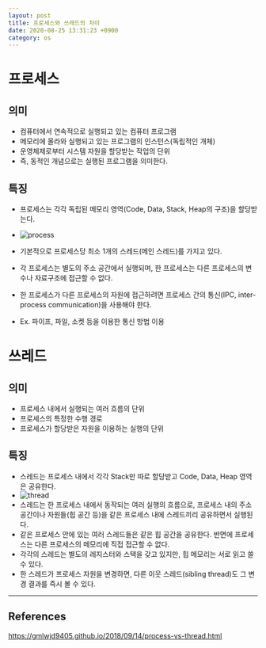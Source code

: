 ```yaml
---
layout: post
title: 프로세스와 쓰레드의 차이
date: 2020-08-25 13:31:23 +0900
category: os
---
```


# 프로세스

## 의미
- 컴퓨터에서 연속적으로 실행되고 있는 컴퓨터 프로그램
- 메모리에 올라와 실행되고 있는 프로그램의 인스턴스(독립적인 개체)
- 운영체제로부터 시스템 자원을 할당받는 작업의 단위
- 즉, 동적인 개념으로는 실행된 프로그램을 의미한다.

## 특징
- 프로세스는 각각 독립된 메모리 영역(Code, Data, Stack, Heap의 구조)을 할당받는다.
- ![process](https://gmlwjd9405.github.io/images/os-process-and-thread/process.png)

- 기본적으로 프로세스당 최소 1개의 스레드(메인 스레드)를 가지고 있다.

- 각 프로세스는 별도의 주소 공간에서 실행되며, 한 프로세스는 다른 프로세스의 변수나 자료구조에 접근할 수 없다.
- 한 프로세스가 다른 프로세스의 자원에 접근하려면 프로세스 간의 통신(IPC, inter-process communication)을 사용해야 한다.
- Ex. 파이프, 파일, 소켓 등을 이용한 통신 방법 이용




# 쓰레드

## 의미
- 프로세스 내에서 실행되는 여러 흐름의 단위
- 프로세스의 특정한 수행 경로
- 프로세스가 할당받은 자원을 이용하는 실행의 단위

## 특징
- 스레드는 프로세스 내에서 각각 Stack만 따로 할당받고 Code, Data, Heap 영역은 공유한다.
- ![thread](https://gmlwjd9405.github.io/images/os-process-and-thread/thread.png)
- 스레드는 한 프로세스 내에서 동작되는 여러 실행의 흐름으로, 프로세스 내의 주소 공간이나 자원들(힙 공간 등)을 같은 프로세스 내에 스레드끼리 공유하면서 실행된다.
- 같은 프로세스 안에 있는 여러 스레드들은 같은 힙 공간을 공유한다. 반면에 프로세스는 다른 프로세스의 메모리에 직접 접근할 수 없다.
- 각각의 스레드는 별도의 레지스터와 스택을 갖고 있지만, 힙 메모리는 서로 읽고 쓸 수 있다.
- 한 스레드가 프로세스 자원을 변경하면, 다른 이웃 스레드(sibling thread)도 그 변경 결과를 즉시 볼 수 있다.


<hr/>

## References

https://gmlwjd9405.github.io/2018/09/14/process-vs-thread.html

